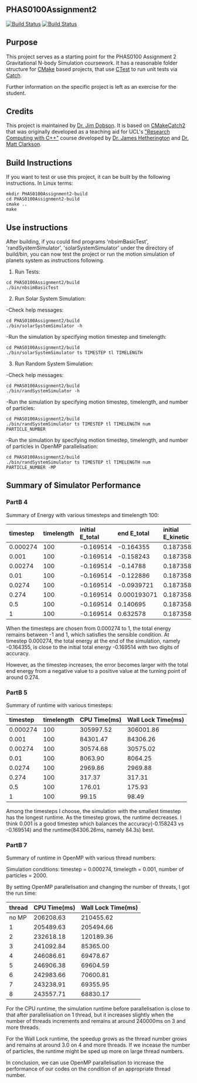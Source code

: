 PHAS0100Assignment2
------------------

[![Build Status](https://travis-ci.com/[USERNAME]/PHAS0100Assignment2.svg?branch=master)](https://travis-ci.com/[USERNAME]/PHAS0100Assignment2)
[![Build Status](https://ci.appveyor.com/api/projects/status/[APPVEYOR_ID]/branch/master)](https://ci.appveyor.com/project/[USERNAME]/PHAS0100Assignment2)


Purpose
-------

This project serves as a starting point for the PHAS0100 Assignment 2 Gravitational N-body Simulation coursework. It has a reasonable folder structure for [CMake](https://cmake.org/) based projects,
that use [CTest](https://cmake.org/) to run unit tests via [Catch](https://github.com/catchorg/Catch2). 

Further information on the specific project is left as an exercise for the student.


Credits
-------

This project is maintained by [Dr. Jim Dobson](https://www.ucl.ac.uk/physics-astronomy/people/dr-jim-dobson). It is based on [CMakeCatch2](https://github.com/UCL/CMakeCatch2.git) that was originally developed as a teaching aid for UCL's ["Research Computing with C++"](http://rits.github-pages.ucl.ac.uk/research-computing-with-cpp/)
course developed by [Dr. James Hetherington](http://www.ucl.ac.uk/research-it-services/people/james)
and [Dr. Matt Clarkson](https://iris.ucl.ac.uk/iris/browse/profile?upi=MJCLA42).


Build Instructions
------------------

If you want to test or use this project, it can be built by the following instructions. In Linux terms: 

```
mkdir PHAS0100Assignment2-build
cd PHAS0100Assignment2-build
cmake ..
make
```


Use instructions
----------------

After building, if you could find programs 'nbsimBasicTest', 'randSystemSimulator', 'solarSystemSimulator' under the directory of build/bin, you can now test the project or run the motion simulation of planets system as instructions following.

1. Run Tests:

```
cd PHAS0100Assignment2/build
./bin/nbsimBasicTest
```

2. Run Solar System Simulation:

-Check help messages:

```
cd PHAS0100Assignment2/build
./bin/solarSystemSimulator -h
```

-Run the simulation by specifying motion timestep and timelength:

```
cd PHAS0100Assignment2/build
./bin/solarSystemSimulator ts TIMESTEP tl TIMELENGTH
```


3. Run Random System Simulation:

-Check help messages:

```
cd PHAS0100Assignment2/build
./bin/randSystemSimulator -h
```

-Run the simulation by specifying motion timestep, timelength, and number of particles:

```
cd PHAS0100Assignment2/build
./bin/randSystemSimulator ts TIMESTEP tl TIMELENGTH num PARTICLE_NUMBER
```

-Run the simulation by specifying motion timestep, timelength, and number of particles  in OpenMP parallelisation:

```
cd PHAS0100Assignment2/build
./bin/randSystemSimulator ts TIMESTEP tl TIMELENGTH num PARTICLE_NUMBER -MP
```


Summary of Simulator Performance
----------------

### PartB 4

Summary of Energy with various timesteps and timelength 100:

| timestep | timelength | initial E_total | end E_total | initial E_kinetic | end E_kinetic | initial E_potential | end E_potential |
| :----- | :----- | :----- | :----- | :----- | :----- | :----- | :----- |
| 0.000274 | 100 | -0.169514 | -0.164355 | 0.187358 | 0.131274 | -0.356872 | -0.295629 |
| 0.001 | 100 | -0.169514 | -0.158243 | 0.187358 | 0124411 | -0.356872 | -0.282653 |
| 0.00274 | 100 | -0.169514 | -0.14788 | 0.187358 | 0.217378 | -0.356872 | -0.365259 |
| 0.01 | 100 | -0.169514 | -0.122886 | 0.187358 | 0.101263 | -0.356872 | -0.224148 |
| 0.0274 | 100 | -0.169514 | -0.0939721 | 0.187358 | 0.0718046 | -0.356872 | -0.165777 |
| 0.274 | 100 | -0.169514 | 0.000193071 | 0.187358 | 0.138992 | -0.356872 | -0.138799 |
| 0.5 | 100 | -0.169514 | 0.140695 | 0.187358 | 0.180913 | -0.356872 | -0.0402175 |
| 1 | 100 | -0.169514 | 0.632578 | 0.187358 | 0.648087 | -0.356872 | -0.0155082 |

When the timesteps are chosen from 0.000274 to 1, the total energy remains between -1 and 1, which satisfies the sensible condition. At timestep 0.000274, the total energy at the end of the simulation, namely -0.164355, is close to the initial total energy -0.169514 with two digits of accuracy.

However, as the timestep increases, the error becomes larger with the total end energy from a negative value to a positive value at the turning point of around 0.274. 


### PartB 5

Summary of runtime with various timesteps:

| timestep | timelength | CPU Time(ms) | Wall Lock Time(ms) |
| :----- | :----- | :----- | :----- |
| 0.000274 | 100 | 305997.52 | 306001.86 |
| 0.001 | 100 | 84301.47 | 84306.26 |
| 0.00274 | 100 | 30574.68 | 30575.02 |
| 0.01 | 100 | 8063.90 | 8064.25 |
| 0.0274 | 100 | 2969.86 | 2969.88 |
| 0.274 | 100 | 317.37 | 317.31 |
| 0.5 | 100 | 176.01 | 175.93 |
| 1 | 100 | 99.15 | 98.49 |

Among the timesteps I choose, the simulation with the smallest timestep has the longest runtime. As the timestep grows, the runtime decreases. I think 0.001 is a good timestep which balances the accuracy(-0.158243 vs -0.169514) and the runtime(84306.26ms, namely 84.3s) best. 


### PartB 7

Summary of runtime in OpenMP with various thread numbers:

Simulation conditions: timestep = 0.000274, timelegth = 0.001, number of particles = 2000.

By setting OpenMP parallelisation and changing the number of threats, I got the run time:

| thread | CPU Time(ms) | Wall Lock Time(ms) |
| :-----| :----- | :----- |
| no MP | 206208.63 | 210455.62 |
| 1 | 205489.63 | 205494.66 |
| 2 | 232618.18 | 120189.36 |
| 3 | 241092.84 | 85365.00 |
| 4 | 246086.61 | 69478.67 |
| 5 | 246906.38 | 69604.59 |
| 6 | 242983.66 | 70600.81 |
| 7 | 243238.91 | 69355.95 |
| 8 | 243557.71 | 68830.17 |

For the CPU runtime, the simulation runtime before parallelisation is close to that after parallelisation on 1 thread, but it increases slightly when the number of threads increments and remains at around 240000ms on 3 and more threads. 

For the Wall Lock runtime, the speedup grows as the thread number grows and remains at around 3.0 on 4 and more threads. If we incease the number of particles, the runtime might be sped up more on large thread numbers.

In conclusion, we can use OpenMP parallelisation to increase the performance of our codes on the condition of an appropriate thread number.
